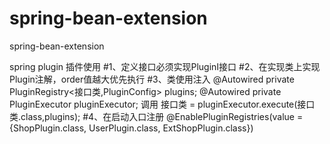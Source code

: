 # spring-bean-extension
spring-bean-extension

spring plugin 插件使用
#1、定义接口必须实现PluginI接口
#2、在实现类上实现Plugin注解，order值越大优先执行
#3、类使用注入
  @Autowired
  private PluginRegistry<接口类,PluginConfig> plugins;
  @Autowired
  private PluginExecutor pluginExecutor;
  调用
  接口类 = pluginExecutor.execute(接口类.class,plugins);
 #4、在启动入口注册
 @EnablePluginRegistries(value = {ShopPlugin.class, UserPlugin.class, ExtShopPlugin.class})
  
